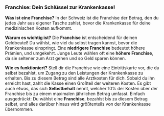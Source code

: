 ### Franchise: Dein Schlüssel zur Krankenkasse!

**Was ist eine Franchise?** 
In der Schweiz ist die Franchise der Betrag, den du jedes Jahr aus eigener Tasche zahlst, bevor die Krankenkasse für deine medizinischen Kosten aufkommt.

**Warum es wichtig ist?** 
Die **Franchise** ist entscheidend für deinen Geldbeutel! Du wählst, wie viel du selbst tragen kannst, bevor die Krankenkasse einspringt. Eine **niedrigere Franchise** bedeutet höhere Prämien, und umgekehrt. Junge Leute wählen oft eine **höhere Franchise**, da sie seltener zum Arzt gehen und so Geld sparen können.

**Wie es funktioniert?** 
Stell dir die Franchise wie eine Eintrittskarte vor, die du selbst bezahlst, um Zugang zu den Leistungen der Krankenkasse zu erhalten. Bis zu diesem Betrag sind alle Arztkosten für dich. Sobald du ihn erreicht hast, zahlt die Kasse einen Großteil der weiteren Kosten. Es gibt auch etwas, das sich **Selbstbehalt** nennt, welcher 10% der Kosten über der Franchise bis zu einem maximalen jährlichen Betrag umfasst. Einfach ausgedrückt: Du wählst eine **Franchise**, bezahlst bis zu diesem Betrag selbst, und alles darüber hinaus wird größtenteils von der Krankenkasse übernommen.